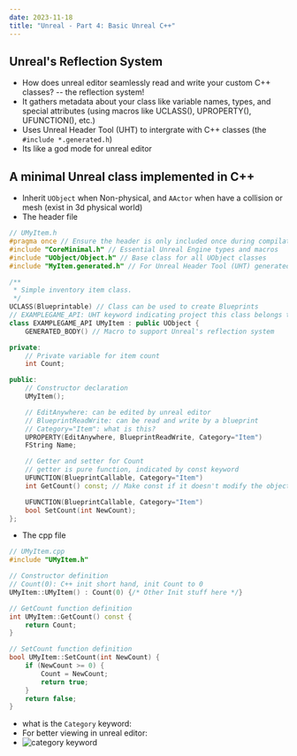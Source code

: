 ```yaml
---
date: 2023-11-18
title: "Unreal - Part 4: Basic Unreal C++"
---
```

## Unreal's Reflection System
- How does unreal editor seamlessly read and write your custom C++ classes? -- the reflection system!
- It gathers metadata about your class like variable names, types, and special attributes (using macros like UCLASS(), UPROPERTY(), UFUNCTION(), etc.)
- Uses Unreal Header Tool (UHT) to intergrate with C++ classes (the `#include *.generated.h`)
- Its like a god mode for unreal editor


## A minimal Unreal class implemented in C++
- Inherit `UObject` when Non-physical, and `AActor` when have a collision or mesh (exist in 3d physical world)
- The header file
```cpp
// UMyItem.h
#pragma once // Ensure the header is only included once during compilation
#include "CoreMinimal.h" // Essential Unreal Engine types and macros
#include "UObject/Object.h" // Base class for all UObject classes
#include "MyItem.generated.h" // For Unreal Header Tool (UHT) generated code

/**
 * Simple inventory item class.
 */
UCLASS(Blueprintable) // Class can be used to create Blueprints
// EXAMPLEGAME_API: UHT keyword indicating project this class belongs to is ExampleGame
class EXAMPLEGAME_API UMyItem : public UObject {
    GENERATED_BODY() // Macro to support Unreal's reflection system

private:
    // Private variable for item count
    int Count;

public:
    // Constructor declaration
    UMyItem();

    // EditAnywhere: can be edited by unreal editor
    // BlueprintReadWrite: can be read and write by a blueprint
    // Category="Item": what is this? 
    UPROPERTY(EditAnywhere, BlueprintReadWrite, Category="Item")
    FString Name;

    // Getter and setter for Count
    // getter is pure function, indicated by const keyword
    UFUNCTION(BlueprintCallable, Category="Item")
    int GetCount() const; // Make const if it doesn't modify the object

    UFUNCTION(BlueprintCallable, Category="Item")
    bool SetCount(int NewCount);
};
```
- The cpp file
```cpp
// UMyItem.cpp
#include "UMyItem.h"

// Constructor definition
// Count(0): C++ init short hand, init Count to 0
UMyItem::UMyItem() : Count(0) {/* Other Init stuff here */}

// GetCount function definition
int UMyItem::GetCount() const {
    return Count;
}

// SetCount function definition
bool UMyItem::SetCount(int NewCount) {
    if (NewCount >= 0) {
        Count = NewCount;
        return true;
    }
    return false;
}
```
- what is the `Category` keyword:
- For better viewing in unreal editor:
- ![category keyword](/images/unreal_cpp_category_keyword.png)